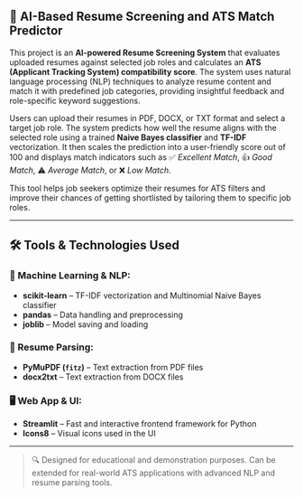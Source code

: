 ## 📄 AI-Based Resume Screening and ATS Match Predictor

This project is an **AI-powered Resume Screening System** that evaluates uploaded resumes against selected job roles and calculates an **ATS (Applicant Tracking System) compatibility score**. The system uses natural language processing (NLP) techniques to analyze resume content and match it with predefined job categories, providing insightful feedback and role-specific keyword suggestions.

Users can upload their resumes in PDF, DOCX, or TXT format and select a target job role. The system predicts how well the resume aligns with the selected role using a trained **Naive Bayes classifier** and **TF-IDF** vectorization. It then scales the prediction into a user-friendly score out of 100 and displays match indicators such as ✅ *Excellent Match*, 👍 *Good Match*, ⚠️ *Average Match*, or ❌ *Low Match*.

This tool helps job seekers optimize their resumes for ATS filters and improve their chances of getting shortlisted by tailoring them to specific job roles.

---

## 🛠️ Tools & Technologies Used

### 🧠 Machine Learning & NLP:
- **scikit-learn** – TF-IDF vectorization and Multinomial Naive Bayes classifier
- **pandas** – Data handling and preprocessing
- **joblib** – Model saving and loading

### 📄 Resume Parsing:
- **PyMuPDF (`fitz`)** – Text extraction from PDF files
- **docx2txt** – Text extraction from DOCX files

### 🖥️ Web App & UI:
- **Streamlit** – Fast and interactive frontend framework for Python
- **Icons8** – Visual icons used in the UI

---

> 🔍 Designed for educational and demonstration purposes. Can be extended for real-world ATS applications with advanced NLP and resume parsing tools.
